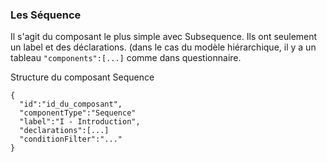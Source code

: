 ### Les Séquence

Il s'agit du composant le plus simple avec Subsequence.
Ils ont seulement un label et des déclarations. (dans le cas du modèle hiérarchique, il y a un tableau `"components":[...]` comme dans questionnaire.

Structure du composant Sequence 
```json=
{
  "id":"id_du_composant",
  "componentType":"Sequence"
  "label":"I - Introduction",
  "declarations":[...]
  "conditionFilter":"..."
}
```